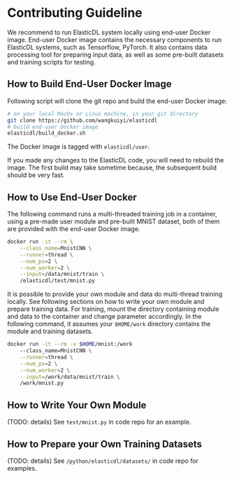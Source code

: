# Contributing Guideline

We recommend to run ElasticDL system locally using end-user Docker image. End-user Docker image contains the necessary components to run ElasticDL systems, such as Tensorflow, PyTorch. It also contains data processing tool for preparing input data, as well as some pre-built datasets and training scripts for testing.

## How to Build End-User Docker Image

Following script will clone the git repo and build the end-user Docker image:

```bash
# on your local MacOs or Linux machine, in your git directory
git clone https://github.com/wangkuiyi/elasticdl
# build end-user Docker image
elasticdl/build_docker.sh
```
The Docker image is tagged with `elasticdl/user`.

If you made any changes to the ElasticDL code, you will need to rebuild the image. The first build may take sometime because, the subsequent build should be very fast.

## How to Use End-User Docker

The following command runs a multi-threaded training job in a container, using a pre-made user module and pre-built MNIST dataset, both of them are provided with the end-user Docker image.

```bash
docker run -it --rm \
    --class_name=MnistCNN \
    --runner=thread \
    --num_ps=2 \
    --num_worker=2 \
    --input=/data/mnist/train \
    /elasticdl/test/mnist.py
```

It is possible to provide your own module and data do multi-thread training locally. See following sections on how to write your own module and prepare training data. For training, mount the directory containing module and data to the container and change parameter accordingly. In the following command, it assumes your `$HOME/work` directory contains the module and training datasets.

```bash
docker run -it --rm -v $HOME/mnist:/work
    --class_name=MnistCNN \
    --runner=thread \
    --num_ps=2 \
    --num_worker=2 \
    --input=/work/data/mnist/train \
    /work/mnist.py
```

## How to Write Your Own Module

(TODO: details) See `test/mnist.py` in code repo for an example.

## How to Prepare your Own Training Datasets

(TODO: details) See `/python/elasticdl/datasets/` in code repo for examples.
